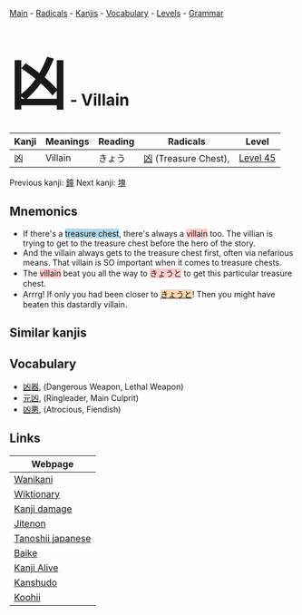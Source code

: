 <style> bigfont {font-size: 100px}</style>
[Main](../README.md) -
[Radicals](../radicals.md) -
[Kanjis](../kanjis.md) -
[Vocabulary](../vocabulary.md) -
[Levels](../levels.md) -
[Grammar](../grammar.md)
# <bigfont> 凶</bigfont> - Villain 

| Kanji | Meanings | Reading | Radicals | Level |
| --- | --- | --- | --- | --- |
| 凶 | Villain | きょう | [凶](../radicals/凶.md) (Treasure Chest),  | [Level 45](../levels/wk_level45.md) |

Previous kanji: [鐘](鐘.md) Next kanji: [塊](塊.md) 

## Mnemonics
 * If there's a <span style="background-color:#ADD8E6"> treasure chest</span>, there's always a <span style="background-color:#ffcccb"> villain</span> too. The villian is trying to get to the treasure chest before the hero of the story.
* And the villain always gets to the treasure chest first, often via nefarious means. That villain is SO important when it comes to treasure chests.
* The <span style="background-color:#ffcccb"> villain</span> beat you all the way to <span style="background-color:#ffcccb"> きょうと</span> to get this particular treasure chest. 
* Arrrg! If only you had been closer to <span style="background-color:#fed8b1"> [きょうと](https://jisho.org/search/きょうと)</span>! Then you might have beaten this dastardly villain.


## Similar kanjis
 


## Vocabulary
 * [凶器](../vocabulary/凶.md), (Dangerous Weapon, Lethal Weapon)
* [元凶](../vocabulary/凶.md), (Ringleader, Main Culprit)
* [凶悪](../vocabulary/凶.md), (Atrocious, Fiendish)



## Links 

| Webpage |
| --- |
| [Wanikani          ](https://www.wanikani.com/kanji/凶) |
| [Wiktionary        ](https://en.wiktionary.org/wiki/凶) |
| [Kanji damage      ](http://www.kanjidamage.com/kanji/search?utf8=✓&q=凶) |
| [Jitenon           ](https://jitenon.com/kanji/凶) |
| [Tanoshii japanese ](https://www.tanoshiijapanese.com/dictionary/kanji.cfm?k=凶) |
| [Baike             ](https://baike.baidu.com/item/凶) |
| [Kanji Alive       ](https://app.kanjialive.com/凶) |
| [Kanshudo          ](https://www.kanshudo.com/searchmn?q=凶) |
| [Koohii            ](https://kanji.koohii.com/study/kanji/凶) |
